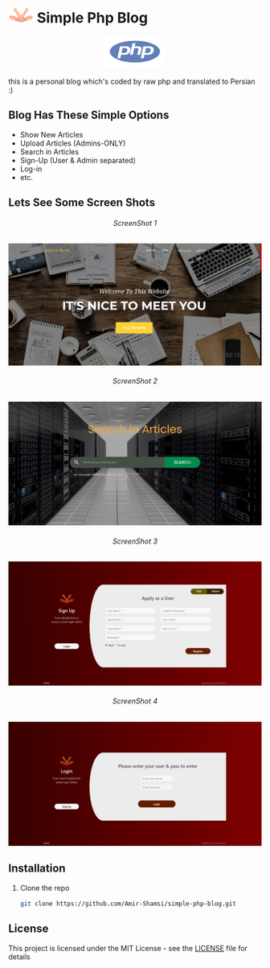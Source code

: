 # <img src="assets/img/logo/logo.png" width="50" height="30"  alt="AMIR SHAMSI-LOGO" /> Simple Php Blog
<p align='center'>
  <a href="https://en.wikipedia.org/wiki/PHP">
    <img src="phpIcon.png" width="120" height="65"  alt="PHP" />
  </a> 
</p>
this is a personal blog which's coded by raw php and translated to Persian :)

## Blog Has These Simple Options

* Show New Articles
* Upload Articles (Admins-ONLY)
* Search in Articles
* Sign-Up (User & Admin separated) 
* Log-in
* etc.

## Lets See Some Screen Shots

<p align='center'>
  <h6 align="center">ScreenShot 1</h6>
  <img src="assets/img/SC1.png" alt="PHP" />
  <h6 align="center">ScreenShot 2</h6>
  <img src="assets/img/SC2.png" alt="PHP" />
  <h6 align="center">ScreenShot 3</h6>
  <img src="assets/img/SC3.png" alt="PHP" />
  <h6 align="center">ScreenShot 4</h6>
  <img src="assets/img/SC4.png" alt="PHP" />
</p>

## Installation

1. Clone the repo
   ```sh
   git clone https://github.com/Amir-Shamsi/simple-php-blog.git
   ```

## License

This project is licensed under the MIT License - see the [LICENSE](LICENSE) file for details

